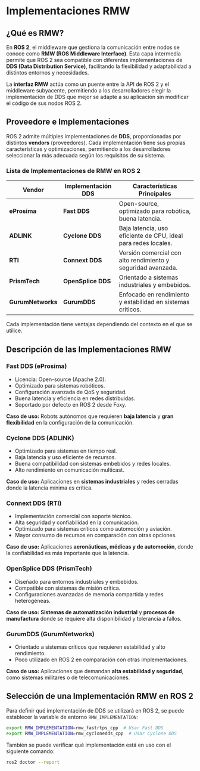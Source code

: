 # Implementaciones RMW

## ¿Qué es RMW?  

En **ROS 2**, el middleware que gestiona la comunicación entre nodos se conoce como **RMW (ROS Middleware Interface)**. Esta capa intermedia permite que ROS 2 sea compatible con diferentes implementaciones de **DDS (Data Distribution Service)**, facilitando la flexibilidad y adaptabilidad a distintos entornos y necesidades.  

La **interfaz RMW** actúa como un puente entre la API de ROS 2 y el middleware subyacente, permitiendo a los desarrolladores elegir la implementación de DDS que mejor se adapte a su aplicación sin modificar el código de sus nodos ROS 2.  

## Proveedore e Implementaciones

ROS 2 admite múltiples implementaciones de **DDS**, proporcionadas por distintos **vendors** (proveedores). Cada implementación tiene sus propias características y optimizaciones, permitiendo a los desarrolladores seleccionar la más adecuada según los requisitos de su sistema.  

### Lista de Implementaciones de RMW en ROS 2

| **Vendor**       | **Implementación DDS** | **Características Principales** |
|------------------|-----------------------|---------------------------------|
| **eProsima**     | **Fast DDS**           | Open-source, optimizado para robótica, buena latencia. |
| **ADLINK**       | **Cyclone DDS**        | Baja latencia, uso eficiente de CPU, ideal para redes locales. |
| **RTI**          | **Connext DDS**        | Versión comercial con alto rendimiento y seguridad avanzada. |
| **PrismTech**    | **OpenSplice DDS**     | Orientado a sistemas industriales y embebidos. |
| **GurumNetworks**| **GurumDDS**           | Enfocado en rendimiento y estabilidad en sistemas críticos. |

Cada implementación tiene ventajas dependiendo del contexto en el que se utilice.  

## Descripción de las Implementaciones RMW

### Fast DDS (eProsima)

- Licencia: Open-source (Apache 2.0).
- Optimizado para sistemas robóticos.  
- Configuración avanzada de QoS y seguridad.
- Buena latencia y eficiencia en redes distribuidas.
- Soportado por defecto en ROS 2 desde Foxy.

**Caso de uso:** Robots autónomos que requieren **baja latencia** y **gran flexibilidad** en la configuración de la comunicación.  

### Cyclone DDS (ADLINK)

- Optimizado para sistemas en tiempo real.
- Baja latencia y uso eficiente de recursos.
- Buena compatibilidad con sistemas embebidos y redes locales.
- Alto rendimiento en comunicación multicast.

**Caso de uso:** Aplicaciones en **sistemas industriales** y redes cerradas donde la latencia mínima es crítica.  

### Connext DDS (RTI)

- Implementación comercial con soporte técnico.
- Alta seguridad y confiabilidad en la comunicación.
- Optimizado para sistemas críticos como automoción y aviación.
- Mayor consumo de recursos en comparación con otras opciones.

**Caso de uso:** Aplicaciones **aeronáuticas, médicas y de automoción**, donde la confiabilidad es más importante que la latencia.  

### OpenSplice DDS (PrismTech)

- Diseñado para entornos industriales y embebidos.
- Compatible con sistemas de misión crítica.
- Configuraciones avanzadas de memoria compartida y redes heterogéneas.  

**Caso de uso:** **Sistemas de automatización industrial** y **procesos de manufactura** donde se requiere alta disponibilidad y tolerancia a fallos.  

### GurumDDS (GurumNetworks)

- Orientado a sistemas críticos que requieren estabilidad y alto rendimiento.
- Poco utilizado en ROS 2 en comparación con otras implementaciones.

**Caso de uso:** Aplicaciones que demandan **alta estabilidad y seguridad**, como sistemas militares o de telecomunicaciones.  

## Selección de una Implementación RMW en ROS 2

Para definir qué implementación de DDS se utilizará en ROS 2, se puede establecer la variable de entorno `RMW_IMPLEMENTATION`:  

```bash
export RMW_IMPLEMENTATION=rmw_fastrtps_cpp  # Usar Fast DDS
export RMW_IMPLEMENTATION=rmw_cyclonedds_cpp  # Usar Cyclone DDS
```

También se puede verificar qué implementación está en uso con el siguiente comando:  

```bash
ros2 doctor --report
```
